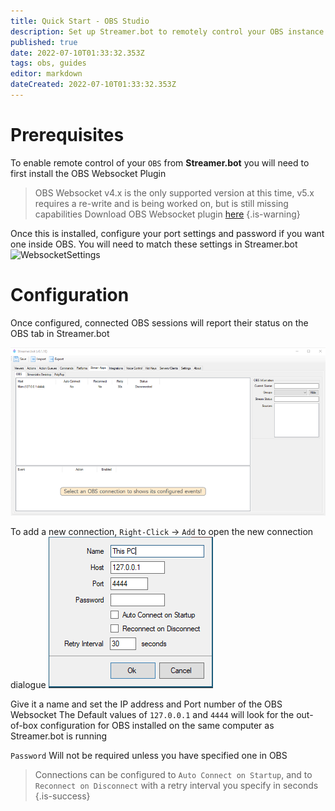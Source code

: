 ```yaml
---
title: Quick Start - OBS Studio
description: Set up Streamer.bot to remotely control your OBS instance
published: true
date: 2022-07-10T01:33:32.353Z
tags: obs, guides
editor: markdown
dateCreated: 2022-07-10T01:33:32.353Z
---
```


# Prerequisites
To enable remote control of your `OBS` from **Streamer.bot** you will need to first install the OBS Websocket Plugin
> OBS Websocket v4.x is the only supported version at this time, v5.x requires a re-write and is being worked on, but is still missing capabilities
Download OBS Websocket plugin [here](https://obsproject.com/forum/resources/obs-websocket-remote-control-obs-studio-from-websockets.466/)
{.is-warning}

Once this is installed, configure your port settings and password if you want one inside OBS. You will need to match these settings in Streamer.bot
![WebsocketSettings](https://lh3.googleusercontent.com/-VCh9WVIx1ZI/YPtSPtSppaI/AAAAAAAAEA4/OK-jMEvnI3YAXDRBpLPhO8lG1V6jimZOwCLcBGAsYHQ/image.png)

# Configuration

Once configured, connected OBS sessions will report their status on the OBS tab in Streamer.bot

![obs_event_01_.png](/quick-start/obs_event_01_.png)

To add a new connection, `Right-Click` -> `Add` to open the new connection dialogue
![New Connection](/119574587-9adb7e80-bdad-11eb-82c1-ec9ed668a40d.png)

Give it a name and set the IP address and Port number of the OBS Websocket
The Default values of `127.0.0.1` and `4444` will look for the out-of-box configuration for OBS installed on the same computer as Streamer.bot is running

`Password` Will not be required unless you have specified one in OBS

> Connections can be configured to `Auto Connect on Startup`, and to `Reconnect on Disconnect` with a retry interval you specify in seconds
{.is-success}